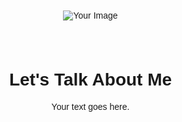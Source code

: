 <html lang="en">
<head>
<meta charset="UTF-8">
<meta name="viewport" content="width=device-width, initial-scale=1.0">
<title>Your GitHub Page</title>
<style>
  body {
    margin: 0;
    padding: 0;
    font-family: Arial, sans-serif;
  }
  .header {
    text-align: center;
    padding: 20px;
  }
  .header img {
    max-width: 100%;
    height: auto;
  }
  .content {
    text-align: center;
    padding: 20px;
  }
</style>
</head>
<body>
  <div class="header">
    <img src="Birthday.jpg" alt="Your Image">
  </div>
  <div class="content">
    <h1>Let's Talk About Me</h1>
    <p>Your text goes here.</p>
  </div>
</body>
</html>
